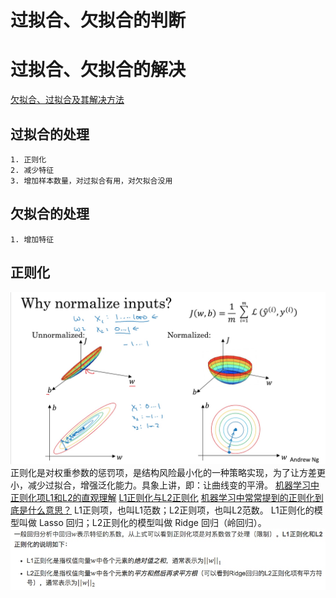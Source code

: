 # 过拟合、欠拟合的判断
# 过拟合、欠拟合的解决
[欠拟合、过拟合及其解决方法](https://blog.csdn.net/willduan1/article/details/53070777)
## 过拟合的处理
    1. 正则化
    2. 减少特征
    3. 增加样本数量，对过拟合有用，对欠拟合没用
## 欠拟合的处理
    1. 增加特征

## 正则化
![](./_image/2018-06-20-17-12-09.jpg)
正则化是对权重参数的惩罚项，是结构风险最小化的一种策略实现，为了让方差更小，减少过拟合，增强泛化能力。具象上讲，即：让曲线变的平滑。
[机器学习中正则化项L1和L2的直观理解](https://blog.csdn.net/jinping_shi/article/details/52433975)
[L1正则化与L2正则化](https://zhuanlan.zhihu.com/p/35356992)
[机器学习中常常提到的正则化到底是什么意思？](https://www.zhihu.com/question/20924039)
L1正则项，也叫L1范数；L2正则项，也叫L2范数。
L1正则化的模型叫做 Lasso 回归；L2正则化的模型叫做 Ridge 回归（岭回归）。
![](./_image/2018-04-13-11-04-00.jpg?r=100)